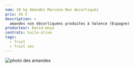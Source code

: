 ```yaml
---
nom: 10 kg Amandes Marcona Non decortiqués
prix: 45 €
description: >
  amandes non décortiquées produites à Valence (Espagne)
producteur: David-moya
contrats: huile-olive
tags: 
  - fruit
  - fruit sec
---
```


![photo des amandes](./media/amandes.jpg)